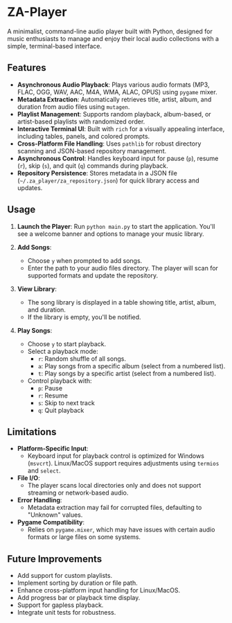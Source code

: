 # ZA-Player

A minimalist, command-line audio player built with Python, designed for music enthusiasts to manage and enjoy their local audio collections with a simple, terminal-based interface.

## Features
- **Asynchronous Audio Playback**: Plays various audio formats (MP3, FLAC, OGG, WAV, AAC, M4A, WMA, ALAC, OPUS) using `pygame` mixer.
- **Metadata Extraction**: Automatically retrieves title, artist, album, and duration from audio files using `mutagen`.
- **Playlist Management**: Supports random playback, album-based, or artist-based playlists with randomized order.
- **Interactive Terminal UI**: Built with `rich` for a visually appealing interface, including tables, panels, and colored prompts.
- **Cross-Platform File Handling**: Uses `pathlib` for robust directory scanning and JSON-based repository management.
- **Asynchronous Control**: Handles keyboard input for pause (`p`), resume (`r`), skip (`s`), and quit (`q`) commands during playback.
- **Repository Persistence**: Stores metadata in a JSON file (`~/.za_player/za_repository.json`) for quick library access and updates.


## Usage
1. **Launch the Player**:
   Run `python main.py` to start the application. You'll see a welcome banner and options to manage your music library.

2. **Add Songs**:
   - Choose `y` when prompted to add songs.
   - Enter the path to your audio files directory. The player will scan for supported formats and update the repository.

3. **View Library**:
   - The song library is displayed in a table showing title, artist, album, and duration.
   - If the library is empty, you'll be notified.

4. **Play Songs**:
   - Choose `y` to start playback.
   - Select a playback mode:
     - `r`: Random shuffle of all songs.
     - `a`: Play songs from a specific album (select from a numbered list).
     - `t`: Play songs by a specific artist (select from a numbered list).
   - Control playback with:
     - `p`: Pause
     - `r`: Resume
     - `s`: Skip to next track
     - `q`: Quit playback


## Limitations
- **Platform-Specific Input**:
  - Keyboard input for playback control is optimized for Windows (`msvcrt`). Linux/MacOS support requires adjustments using `termios` and `select`.
- **File I/O**:
  - The player scans local directories only and does not support streaming or network-based audio.
- **Error Handling**:
  - Metadata extraction may fail for corrupted files, defaulting to "Unknown" values.
- **Pygame Compatibility**:
  - Relies on `pygame.mixer`, which may have issues with certain audio formats or large files on some systems.

## Future Improvements
- Add support for custom playlists.
- Implement sorting by duration or file path.
- Enhance cross-platform input handling for Linux/MacOS.
- Add progress bar or playback time display.
- Support for gapless playback.
- Integrate unit tests for robustness.
